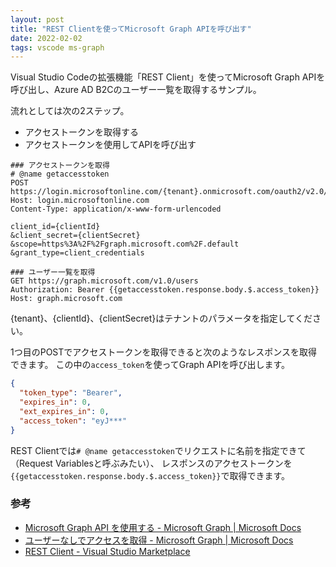 ```yaml
---
layout: post
title: "REST Clientを使ってMicrosoft Graph APIを呼び出す"
date: 2022-02-02
tags: vscode ms-graph
---
```


Visual Studio Codeの拡張機能「REST Client」を使ってMicrosoft Graph APIを呼び出し、Azure AD B2Cのユーザー一覧を取得するサンプル。

流れとしては次の2ステップ。

- アクセストークンを取得する
- アクセストークンを使用してAPIを呼び出す

```
### アクセストークンを取得
# @name getaccesstoken
POST https://login.microsoftonline.com/{tenant}.onmicrosoft.com/oauth2/v2.0/token
Host: login.microsoftonline.com
Content-Type: application/x-www-form-urlencoded

client_id={clientId}
&client_secret={clientSecret}
&scope=https%3A%2F%2Fgraph.microsoft.com%2F.default
&grant_type=client_credentials

### ユーザー一覧を取得
GET https://graph.microsoft.com/v1.0/users
Authorization: Bearer {{getaccesstoken.response.body.$.access_token}}
Host: graph.microsoft.com
```

{tenant}、{clientId}、{clientSecret}はテナントのパラメータを指定してください。

1つ目のPOSTでアクセストークンを取得できると次のようなレスポンスを取得できます。
この中の`access_token`を使ってGraph APIを呼び出します。

```json
{
  "token_type": "Bearer",
  "expires_in": 0,
  "ext_expires_in": 0,
  "access_token": "eyJ***"
}
```

REST Clientでは`# @name getaccesstoken`でリクエストに名前を指定できて（Request Variablesと呼ぶみたい）、
レスポンスのアクセストークンを`{{getaccesstoken.response.body.$.access_token}}`で取得できます。


### 参考
- [Microsoft Graph API を使用する - Microsoft Graph | Microsoft Docs](https://docs.microsoft.com/ja-jp/graph/use-the-api)
- [ユーザーなしでアクセスを取得 - Microsoft Graph | Microsoft Docs](https://docs.microsoft.com/ja-jp/graph/auth-v2-service)
- [REST Client - Visual Studio Marketplace](https://marketplace.visualstudio.com/items?itemName=humao.rest-client)
